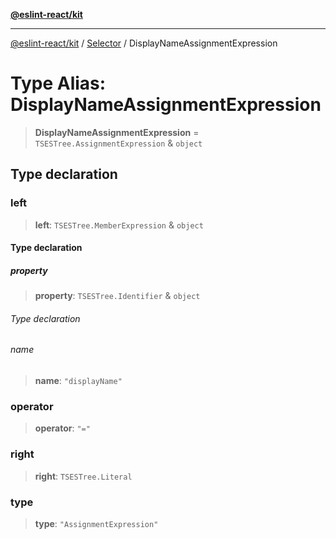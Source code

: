 [**@eslint-react/kit**](../../../../README.md)

***

[@eslint-react/kit](../../../../README.md) / [Selector](../README.md) / DisplayNameAssignmentExpression

# Type Alias: DisplayNameAssignmentExpression

> **DisplayNameAssignmentExpression** = `TSESTree.AssignmentExpression` & `object`

## Type declaration

### left

> **left**: `TSESTree.MemberExpression` & `object`

#### Type declaration

##### property

> **property**: `TSESTree.Identifier` & `object`

###### Type declaration

###### name

> **name**: `"displayName"`

### operator

> **operator**: `"="`

### right

> **right**: `TSESTree.Literal`

### type

> **type**: `"AssignmentExpression"`
